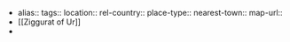 - alias::
  tags::
  location::
  rel-country::
  place-type::
  nearest-town::
  map-url::
- [[Ziggurat of Ur]]
-
